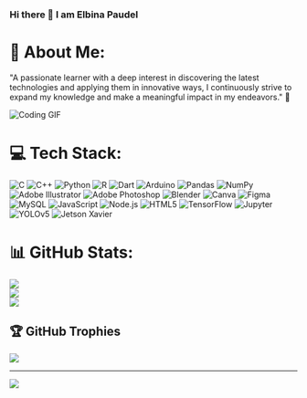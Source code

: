 ### Hi there 👋 I am Elbina Paudel
# 💫 About Me:
"A passionate learner with a deep interest in discovering the latest technologies and applying them in innovative ways, I continuously strive to expand my knowledge and make a meaningful impact in my endeavors." 🚀



![Coding GIF](https://media.giphy.com/media/L1R1tvI9svkIWwpVYr/giphy.gif)






# 💻 Tech Stack:
![C](https://img.shields.io/badge/c-%2300599C.svg?style=for-the-badge&logo=c&logoColor=white) ![C++](https://img.shields.io/badge/c++-%2300599C.svg?style=for-the-badge&logo=c%2B%2B&logoColor=white) ![Python](https://img.shields.io/badge/python-3670A0?style=for-the-badge&logo=python&logoColor=ffdd54) ![R](https://img.shields.io/badge/r-%23276DC3.svg?style=for-the-badge&logo=r&logoColor=white) ![Dart](https://img.shields.io/badge/dart-%230175C2.svg?style=for-the-badge&logo=dart&logoColor=white) ![Arduino](https://img.shields.io/badge/-Arduino-00979D?style=for-the-badge&logo=Arduino&logoColor=white) ![Pandas](https://img.shields.io/badge/pandas-%23150458.svg?style=for-the-badge&logo=pandas&logoColor=white) ![NumPy](https://img.shields.io/badge/numpy-%23013243.svg?style=for-the-badge&logo=numpy&logoColor=white) ![Adobe Illustrator](https://img.shields.io/badge/adobeillustrator-%23FF9A00.svg?style=for-the-badge&logo=adobeillustrator&logoColor=white) ![Adobe Photoshop](https://img.shields.io/badge/adobephotoshop-%2331A8FF.svg?style=for-the-badge&logo=adobephotoshop&logoColor=white) ![Blender](https://img.shields.io/badge/blender-%23F5792A.svg?style=for-the-badge&logo=blender&logoColor=white) ![Canva](https://img.shields.io/badge/Canva-%2300C4CC.svg?style=for-the-badge&logo=Canva&logoColor=white) ![Figma](https://img.shields.io/badge/figma-%23F24E1E.svg?style=for-the-badge&logo=figma&logoColor=white) ![MySQL](https://img.shields.io/badge/mysql-%2300f.svg?style=for-the-badge&logo=mysql&logoColor=white) ![JavaScript](https://img.shields.io/badge/javascript-%23323330.svg?style=for-the-badge&logo=javascript&logoColor=F7DF1E) ![Node.js](https://img.shields.io/badge/node.js-%233C873A.svg?style=for-the-badge&logo=node.js&logoColor=white) ![HTML5](https://img.shields.io/badge/html5-%23E34F26.svg?style=for-the-badge&logo=html5&logoColor=white) ![TensorFlow](https://img.shields.io/badge/tensorflow-%23FF6F00.svg?style=for-the-badge&logo=tensorflow&logoColor=white) ![Jupyter](https://img.shields.io/badge/jupyter-%23F37626.svg?style=for-the-badge&logo=jupyter&logoColor=white) ![YOLOv5](https://img.shields.io/badge/yolov5-%23FF9A00.svg?style=for-the-badge&logoColor=white) ![Jetson Xavier](https://img.shields.io/badge/Jetson%20Xavier-%2361C0BF.svg?style=for-the-badge&logo=nvidia&logoColor=white)

# 📊 GitHub Stats:
![](https://github-readme-stats.vercel.app/api?username=Elbina-Paudel&theme=radical&hide_border=true&include_all_commits=true&count_private=true)<br/>
![](https://github-readme-streak-stats.herokuapp.com/?user=Elbina-Paudel&theme=radical&hide_border=true)<br/>
![](https://github-readme-stats.vercel.app/api/top-langs/?username=Elbina-Paudel&theme=radical&hide_border=true&include_all_commits=true&count_private=true&layout=compact)

## 🏆 GitHub Trophies
![](https://github-profile-trophy.vercel.app/?username=Elbina-Paudel&theme=onedark&no-frame=true&no-bg=true&margin-w=4)

---
[![](https://visitcount.itsvg.in/api?id=Elbina-Paudel&icon=8&color=0)](https://visitcount.itsvg.in)

<!-- Proudly created with GPRM ( https://gprm.itsvg.in ) -->
